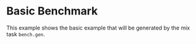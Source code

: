 # Basic Benchmark

This example shows the basic example that will be generated by the mix task
`bench.gen`.

